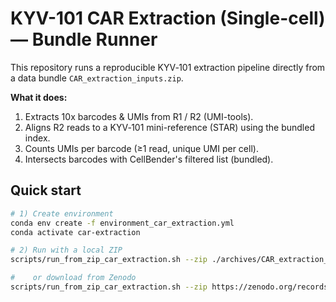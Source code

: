 # KYV-101 CAR Extraction (Single-cell) — Bundle Runner

This repository runs a reproducible KYV‑101 extraction pipeline directly from a data bundle `CAR_extraction_inputs.zip`.

**What it does:**

1. Extracts 10x barcodes & UMIs from R1 / R2 (UMI-tools).
2. Aligns R2 reads to a KYV‑101 mini-reference (STAR) using the bundled index.
3. Counts UMIs per barcode (≥1 read, unique UMI per cell).
4. Intersects barcodes with CellBender's filtered list (bundled).

## Quick start

```bash
# 1) Create environment
conda env create -f environment_car_extraction.yml
conda activate car-extraction

# 2) Run with a local ZIP
scripts/run_from_zip_car_extraction.sh --zip ./archives/CAR_extraction_inputs.zip

#    or download from Zenodo 
scripts/run_from_zip_car_extraction.sh --zip https://zenodo.org/records/17063869
